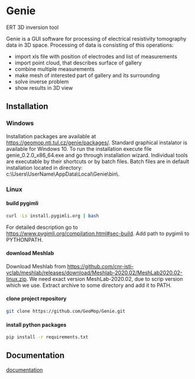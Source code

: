 # Genie
ERT 3D inversion tool

Genie is a GUI software for processing of electrical resistivity tomography data in 3D space.
Processing of data is consisting of this operations:

- import xls file with position of electrodes and list of measurements
- import point cloud, that describes surface of gallery
- combine multiple measurements
- make mesh of interested part of gallery and its surrounding
- solve inverse problem
- show results in 3D view

## Installation
### Windows
Installation packages are available at <https://geomop.nti.tul.cz/genie/packages/>.
Standard graphical instalator is available for Windows 10. To run the installation execute file
genie_0.2.0_x86_64.exe and go through installation wizard. Individual tools are executable by
their shortcuts or by batch files. Batch files are in default installation located in directory:
c:\\Users\\UserName\\AppData\\Local\\Genie\\bin\\.

### Linux
#### build pygimli
``` bash
curl -Ls install.pygimli.org | bash
```
For detailed description go to <https://www.pygimli.org/compilation.html#sec-build>.
Add path to pygimli to PYTHONPATH.

#### download Meshlab
Download Meshlab from <https://github.com/cnr-isti-vclab/meshlab/releases/download/Meshlab-2020.02/MeshLab2020.02-linux.zip>.
We need exact version MeshLab-2020.02, due to scrip version which we use.
Extract archive to some directory and add it to PATH.

#### clone project repository
``` bash
git clone https://github.com/GeoMop/Genie.git
```

#### install python packages
``` bash
pip install -r requirements.txt
```

## Documentation
[documentation](doc/documentation.md)
